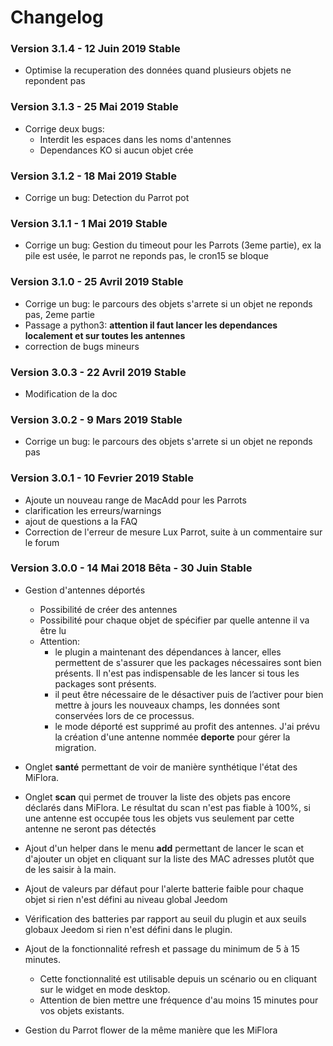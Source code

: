 # Changelog
### Version 3.1.4 - 12 Juin 2019 Stable
*  Optimise la recuperation des données quand plusieurs objets ne repondent pas

### Version 3.1.3 - 25 Mai 2019 Stable
*  Corrige deux bugs: 
    - Interdit les espaces dans les noms d'antennes
    - Dependances KO si aucun objet crée

### Version 3.1.2 - 18 Mai 2019 Stable
*  Corrige un bug: Detection du Parrot pot

### Version 3.1.1 - 1 Mai 2019 Stable
*  Corrige un bug: Gestion du timeout pour les Parrots (3eme partie), ex la pile est usée, le parrot ne reponds pas, le cron15 se bloque

### Version 3.1.0 - 25 Avril 2019 Stable
* Corrige un bug: le parcours des objets s'arrete si un objet ne reponds pas, 2eme partie
* Passage a python3: **attention il faut lancer les dependances localement et sur toutes les antennes**
* correction de bugs mineurs

### Version 3.0.3 - 22 Avril 2019 Stable
* Modification de la doc

### Version 3.0.2 - 9 Mars 2019 Stable
* Corrige un bug: le parcours des objets s'arrete si un objet ne reponds pas

### Version 3.0.1 - 10 Fevrier 2019 Stable
* Ajoute un nouveau range de MacAdd pour les Parrots
* clarification les erreurs/warnings
* ajout de questions a la FAQ
* Correction de l'erreur de mesure Lux Parrot, suite à un commentaire sur le forum

### Version 3.0.0 - 14 Mai 2018 Bêta - 30 Juin Stable
* Gestion d'antennes déportés
   - Possibilité de créer des antennes
   - Possibilité pour chaque objet de spécifier par quelle antenne il va être lu
   -  Attention:
        - le plugin a maintenant des dépendances à lancer, elles permettent de s'assurer que les packages nécessaires sont bien présents. Il n'est pas indispensable de les lancer si tous les packages sont présents.
        - il peut être nécessaire de le désactiver puis de l’activer pour bien mettre à jours les nouveaux champs, les données sont conservées lors de ce processus.
        - le mode déporté est supprimé au profit des antennes. J'ai prévu la création d'une antenne nommée **deporte** pour gérer la migration.
* Onglet **santé** permettant de voir de manière synthétique l'état des MiFlora.
* Onglet **scan** qui permet de trouver la liste des objets pas encore déclarés dans MiFlora. Le résultat du scan n'est pas fiable à 100%, si une antenne est occupée tous les objets vus seulement par cette antenne ne seront pas détectés
* Ajout d'un helper dans le menu **add** permettant de lancer le scan et d'ajouter un objet en cliquant sur la liste des MAC adresses plutôt que de les saisir à la main. 
* Ajout de valeurs par défaut pour l'alerte batterie faible pour chaque objet si rien n'est défini au niveau global Jeedom
* Vérification des batteries par rapport au seuil du plugin et aux seuils globaux Jeedom si rien n'est défini dans le plugin.
* Ajout de la fonctionnalité refresh et passage du minimum de 5 à 15 minutes.
    - Cette fonctionnalité est utilisable depuis un scénario ou en cliquant sur le widget en mode desktop.
    - Attention de bien mettre une fréquence d'au moins 15 minutes pour vos objets existants.

* Gestion du Parrot flower de la même manière que les MiFlora
